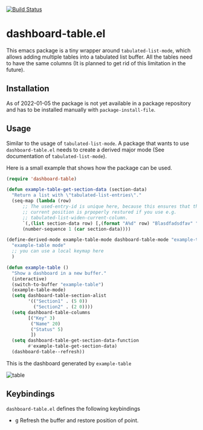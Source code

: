 [![Build Status](https://github.com/thisch/dashboard-table.el/workflows/CI/badge.svg)](https://github.com/thisch/dashboard-table.el/actions)

dashboard-table.el
==================

This emacs package is a tiny wrapper around `tabulated-list-mode`, which
allows adding multiple tables into a tabulated list buffer. All the tables
need to have the same columns (It is planned to get rid of this limitation
in the future).

## Installation

As of 2022-01-05 the package is not yet available in a package repository
and has to be installed manually with `package-install-file`.

## Usage

Similar to the usage of `tabulated-list-mode`. A package that wants to use
`dashboard-table.el` needs to create a derived major mode (See documentation
of `tabulated-list-mode`).

Here is a small example that shows how the package can be used.

```el
(require 'dashboard-table)

(defun example-table-get-section-data (section-data)
  "Return a list with \"tabulated-list-entries\"."
  (seq-map (lambda (row)
      ;; The used-entry-id is unique here, because this ensures that the
      ;; current position is prpoperly restured if you use e.g.
      ;; tabulated-list-widen-current-column.
      `(,(list section-data row) [,(format "A%d" row) "Blasdfadsdfav" "Cllllmmmmmm"]))
      (number-sequence 1 (car section-data))))

(define-derived-mode example-table-mode dashboard-table-mode "example-table"
  "example-table mode"
  ;; you can use a local keymap here
  )

(defun example-table ()
  "Show a dashboard in a new buffer."
  (interactive)
  (switch-to-buffer "example-table")
  (example-table-mode)
  (setq dashboard-table-section-alist
        '(("Section1" . (5 0))
          ("Section2" . (2 0))))
  (setq dashboard-table-columns
        [("Key" 3)
         ("Name" 20)
         ("Status" 5)
         ])
  (setq dashboard-table-get-section-data-function
        #'example-table-get-section-data)
  (dashboard-table--refresh))
```

This is the dashboard generated by `example-table`

![table](https://user-images.githubusercontent.com/206581/147606417-414f7478-89c0-4c1e-a124-7dfc868f7529.png)

## Keybindings

`dashboard-table.el` defines the following keybindings

* <kbd>g</kbd> Refresh the buffer and restore position of point.

